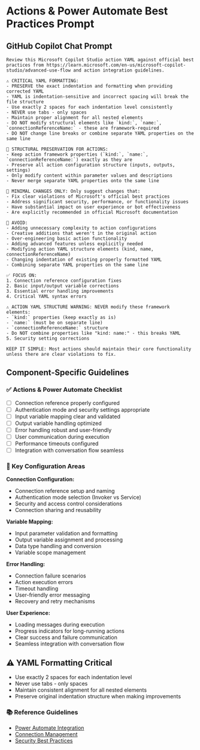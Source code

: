 # Actions & Power Automate Best Practices Prompt

## GitHub Copilot Chat Prompt

```
Review this Microsoft Copilot Studio action YAML against official best practices from https://learn.microsoft.com/en-us/microsoft-copilot-studio/advanced-use-flow and action integration guidelines.

⚠️ CRITICAL YAML FORMATTING: 
- PRESERVE the exact indentation and formatting when providing corrected YAML
- YAML is indentation-sensitive and incorrect spacing will break the file structure
- Use exactly 2 spaces for each indentation level consistently
- NEVER use tabs - only spaces
- Maintain proper alignment for all nested elements
- DO NOT modify structural elements like `kind:`, `name:`, `connectionReferenceName:` - these are framework-required
- DO NOT change line breaks or combine separate YAML properties on the same line

🚨 STRUCTURAL PRESERVATION FOR ACTIONS:
- Keep action framework properties (`kind:`, `name:`, `connectionReferenceName:`) exactly as they are
- Preserve all action configuration structure (inputs, outputs, settings)
- Only modify content within parameter values and descriptions
- Never merge separate YAML properties onto the same line

🎯 MINIMAL CHANGES ONLY: Only suggest changes that:
- Fix clear violations of Microsoft's official best practices
- Address significant security, performance, or functionality issues
- Have substantial impact on user experience or bot effectiveness
- Are explicitly recommended in official Microsoft documentation

🚫 AVOID:
- Adding unnecessary complexity to action configurations
- Creative additions that weren't in the original action
- Over-engineering basic action functionality
- Adding advanced features unless explicitly needed
- Modifying action YAML structure elements (kind, name, connectionReferenceName)
- Changing indentation of existing properly formatted YAML
- Combining separate YAML properties on the same line

✅ FOCUS ON:
1. Connection reference configuration fixes
2. Basic input/output variable corrections
3. Essential error handling improvements
4. Critical YAML syntax errors

⚠️ ACTION YAML STRUCTURE WARNING: NEVER modify these framework elements:
- `kind:` properties (keep exactly as is)
- `name:` (must be on separate line)
- `connectionReferenceName:` structure
- Do NOT combine properties like "kind: name:" - this breaks YAML
5. Security setting corrections

KEEP IT SIMPLE: Most actions should maintain their core functionality unless there are clear violations to fix.
```

## Component-Specific Guidelines

### ✅ Actions & Power Automate Checklist
- [ ] Connection reference properly configured
- [ ] Authentication mode and security settings appropriate
- [ ] Input variable mapping clear and validated
- [ ] Output variable handling optimized
- [ ] Error handling robust and user-friendly
- [ ] User communication during execution
- [ ] Performance timeouts configured
- [ ] Integration with conversation flow seamless

### 🎯 Key Configuration Areas

**Connection Configuration:**
- Connection reference setup and naming
- Authentication mode selection (Invoker vs Service)
- Security and access control considerations
- Connection sharing and reusability

**Variable Mapping:**
- Input parameter validation and formatting
- Output variable assignment and processing
- Data type handling and conversion
- Variable scope management

**Error Handling:**
- Connection failure scenarios
- Action execution errors
- Timeout handling
- User-friendly error messaging
- Recovery and retry mechanisms

**User Experience:**
- Loading messages during execution
- Progress indicators for long-running actions
- Clear success and failure communication
- Seamless integration with conversation flow

## ⚠️ YAML Formatting Critical
- Use exactly 2 spaces for each indentation level
- Never use tabs - only spaces
- Maintain consistent alignment for all nested elements
- Preserve original indentation structure when making improvements

### 📚 Reference Guidelines
- [Power Automate Integration](https://learn.microsoft.com/en-us/microsoft-copilot-studio/advanced-use-flow)
- [Connection Management](https://learn.microsoft.com/en-us/microsoft-copilot-studio/advanced-use-flow#use-flows-in-your-copilot)
- [Security Best Practices](https://learn.microsoft.com/en-us/microsoft-copilot-studio/security-overview)
